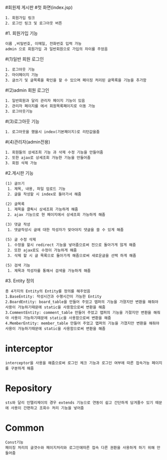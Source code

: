 
#회원제 게시판
#첫 화면(index.jsp)
```
1. 회원가입 링크
2. 로그인 링크 및 로그아웃 버튼
```
#1. 회원가입 기능
````
이름 ,비밀번호, 이메일, 전화번호 입력 가능
admin 으로 회원가입 과 일반회원으로 가입의 차이를 주었음
````
#(1)일반 회원 로그인
````
1. 로그아웃 기능
2. 마이페이지 기능
3. 글쓰기 및 글목록을 확인을 할 수 있으며 페이징 처리된 글목록을 기능을 추가함
````
#(2)admin 회원 로그인
````
1. 일반회원과 달리 관리자 페이지 기능이 있음
2. 관리자 페이지를 에서 회원목록페이지로 이동 가능
3. 로그아웃기능
````
#(3)로그아웃 기능
````
1. 로그아웃을 했을시 index(기본페이지)로 리턴값을줌
````
#(4)관리자(admin전용)
````
1. 회원들의 상세조희 기능 과 삭제 수정 기능을 만들어줌
2. 또한 ajax로 상세조회 가능한 기능을 만들어줌
3. 회원 삭제 가능
````


#2.게시판 기능

```
(1) 글쓰기
 1. 제목, 내용, 파일 업로드 기능
 2. 글을 작성할 시 index로 돌아가서 해줌
```
```
(2) 글목록
 1. 제목을 클릑시 상세조회 가능하게 해줌
 2. ajax 기능으로 현 페이지에서 상세조회 가능하게 해줌
```
```
(3) 댓글 작성
 1. 댓글작성시 글에 대한 작성자가 맞아야지 댓글을 쓸 수 있게 해줌
```
```
(5) 글 수정 삭제
 1. 수정을 할시 redirect 기능을 넣어줌으로써 전으로 돌아가게 않게 해줌
 2. 또한 ajax로도 수정이 가능하게 해줌
 3. 삭제 할 시 글 목록으로 돌아가게 해줌으로써 새로운글을 선택 하게 해줌
```
```
(5) 검색 기능
 1. 제목과 작성자를 통해서 검색을 가능하게 해줌
```
#3. Entity  정의
```
총 4가지의 Entity의 Entity를 정의를 해주었음
1.BaseEntity: 작성시간과 수행시간이 가능한 Entity
2.BoardEntity: board_table을 만들어 주었고 맵퍼의 기능을 가졌지만 변환을 해줘야 사용이 가능하기때문에 static을 사용함으로써 변환을 해줌
3.CommentEntity: comment_table 만들어 주었고 맵퍼의 기능을 가졌지만 변환을 해줘야 사용이 가능하기때문에 static을 사용함으로써 변환을 해줌
4.MemberEntity: member_table 만들어 주었고 맵퍼의 기능을 가졌지만 변환을 해줘야 사용이 가능하기때문에 static을 사용함으로써 변환을 해줌
```
# interceptor
````
interceptor을 사용을 해줌으로써 로그인 체크 기능과 로그인 여부에 따른 접속가능 페이지를 구분하게 해줌
````
# Repository
````
sts와 달리 인텔리제이의 경우 extends 기능으로 연동이 쉽고 간단하게 담겨줄수 있기 때문에 사용이 간편하고 조회수 처리 기능을 넣어줌
````
# Common
````
Const기능
페이징 처리의 글갯수와 페이지처리와 로그인에따른 접속 다른 권환을 사용하게 하기 위해 만들어줌
````
